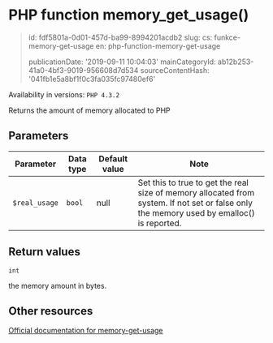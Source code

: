 PHP function memory_get_usage()
===============================

> id: fdf5801a-0d01-457d-ba99-8994201acdb2
> slug:
> 	cs: funkce-memory-get-usage
> 	en: php-function-memory-get-usage
> 
> publicationDate: '2019-09-11 10:04:03'
> mainCategoryId: ab12b253-41a0-4bf3-9019-956608d7d534
> sourceContentHash: '041fb1e5a8bf1f0c3fa035fc97480ef6'

Availability in versions: `PHP 4.3.2`

Returns the amount of memory allocated to PHP


Parameters
--------------

| Parameter | Data type | Default value | Note |
|-----|-----|-----|-----|
| `$real_usage` | `bool` | null | Set this to true to get the real size of memory allocated from system. If not set or false only the memory used by emalloc() is reported. |


Return values
----------------

`int`

the memory amount in bytes.

Other resources
------------

[Official documentation for memory-get-usage](https://www.php.net/manual/en/function.memory-get-usage.php)
